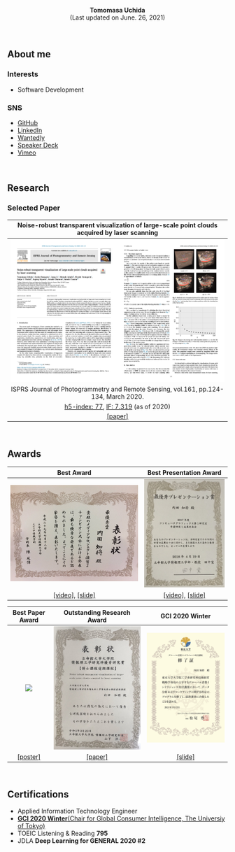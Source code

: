 <p align="center">
  <b>Tomomasa Uchida</b><br>
  <!-- R&D Engineer in Minato Mirai 21, Japan<br> -->
  (Last updated on June. 26, 2021)<br>
  <br>
  <br>
</p>

## About me

### Interests
- Software Development

### SNS
- [GitHub](https://github.com/tom-uchida)
- [LinkedIn](https://www.linkedin.com/in/tomomasa-uchida/)
- [Wantedly](https://www.wantedly.com/id/tomomasa_uchida)
- [Speaker Deck](https://speakerdeck.com/tom_uchida)
- [Vimeo](https://vimeo.com/tomomasa)
<!-- - [Twitter](https://twitter.com/tomomasa_JP) -->
<!-- - [Blog](http://tom0930.hatenablog.com/) -->

<br>

## Research

### Selected Paper

|Noise-robust transparent visualization of large-scale point clouds acquired by laser scanning|
|:-:|
|<img src="../figures/Paper/ISPRSJ.png" width="1000">|
|ISPRS Journal of Photogrammetry and Remote Sensing, vol.161, pp.124-134, March 2020.|
|[h5-index: 77](https://scholar.google.com/citations?hl=en&view_op=search_venues&vq=ISPRS+Journal+of+Photogrammetry&btnG=), [IF: 7.319](https://www.journals.elsevier.com/isprs-journal-of-photogrammetry-and-remote-sensing) (as of 2020)|
|[[paper]](https://doi.org/10.1016/j.isprsjprs.2020.01.004)|

<br>

## Awards

|Best Award|Best Presentation Award|
|:-:|:-:|
|<img src="../figures/Awards/Best_Award.jpeg" width="666">|<img src="../figures/Awards/Best_Presentation_Award.jpeg" width="333">|
|[[video]](https://vimeo.com/219812457), [[slide]](https://speakerdeck.com/tom_uchida/dezitaruatogachuang-richu-suxin-siiti-yan)|[[video]](https://vimeo.com/265704935), [[slide]](https://speakerdeck.com/tom_uchida/interactive-point-cloud-processing-application)|

|Best Paper Award|Outstanding Research Award|GCI 2020 Winter|
|:-:|:-:|:-:|
|<img src="../figures/Awards/Best_Paper_Award.png" width="333">|<img src="../figures/Awards/Outstanding_Student_Paper_Award.jpeg" width="333">|<img src="../figures/Awards/GCI2020Winter.png" width="333">|
|[[poster]](https://github.com/tom-uchida/Academic_Conference/blob/master/The2ndVW/poster/The2ndVW_tuchida_master.jpg)|[[paper]](https://doi.org/10.1016/j.isprsjprs.2020.01.004)|[[slide]](https://speakerdeck.com/tom_uchida/gci-2020-winter-final-task)

<br>

## Certifications
- Applied Information Technology Engineer
- [<b>GCI 2020 Winter</b>(Chair for Global Consumer Intelligence, The Universiy of Tokyo)](https://github.com/tom-uchida/GCI2020_Winter/blob/main/%E4%BF%AE%E4%BA%86%E8%A8%BC_GCI2020Winter_%2050.pdf)
- TOEIC Listening & Reading <b>795</b>
- JDLA <b>Deep Learning for GENERAL 2020 #2</b>